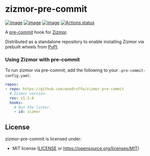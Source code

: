 # zizmor-pre-commit

[![image](https://img.shields.io/pypi/v/zizmor/1.3.0.svg)](https://pypi.python.org/pypi/zizmor)
[![image](https://img.shields.io/pypi/l/zizmor/1.3.0.svg)](https://pypi.python.org/pypi/zizmor)
[![image](https://img.shields.io/pypi/pyversions/zizmor/1.3.0.svg)](https://pypi.python.org/pypi/zizmor)
[![Actions status](https://github.com/woodruffw/zizmor-pre-commit/workflows/main/badge.svg)](https://github.com/woodruffw/zizmor-pre-commit/actions)

A [pre-commit](https://pre-commit.com/) hook for [Zizmor](https://github.com/woodruffw/zizmor).

Distributed as a standalone repository to enable installing Zizmor via prebuilt wheels from
[PyPI](https://pypi.org/project/zizmor/).

### Using Zizmor with pre-commit

To run zizmor via pre-commit, add the following to your `.pre-commit-config.yaml`:

```yaml
repos:
- repo: https://github.com/woodruffw/zizmor-pre-commit
  # Zizmor version.
  rev: v1.3.0
  hooks:
    # Run the linter.
    - id: zizmor
```

## License

zizmor-pre-commit is licensed under:

- MIT license ([LICENSE](LICENSE) or <https://opensource.org/licenses/MIT>)
